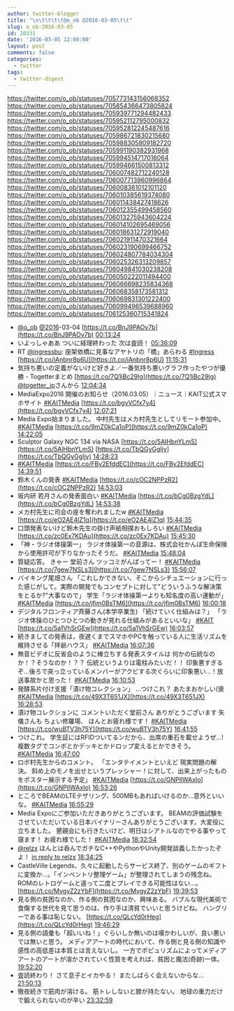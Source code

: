```yaml
---
author: twitter-blogger
title: "\n\t\t\t\t@o_ob @2016-03-05\t\t"
slug: o_ob-2016-03-05
id: 20331
date: '2016-03-05 12:00:00'
layout: post
comments: false
categories:
  - twitter
tags:
  - twitter-digest
---
```


https://twitter.com/o_ob/statuses/705773143156068352 https://twitter.com/o_ob/statuses/705854366473805824 https://twitter.com/o_ob/statuses/705939771294482433 https://twitter.com/o_ob/statuses/705952112795000832 https://twitter.com/o_ob/statuses/705952812245487616 https://twitter.com/o_ob/statuses/705986721830215680 https://twitter.com/o_ob/statuses/705988305809182720 https://twitter.com/o_ob/statuses/705991190382931968 https://twitter.com/o_ob/statuses/705994514717016064 https://twitter.com/o_ob/statuses/705994661500813312 https://twitter.com/o_ob/statuses/706007482712240128 https://twitter.com/o_ob/statuses/706007713960996864 https://twitter.com/o_ob/statuses/706008361012101120 https://twitter.com/o_ob/statuses/706010385619374080 https://twitter.com/o_ob/statuses/706011438427418626 https://twitter.com/o_ob/statuses/706012355499458560 https://twitter.com/o_ob/statuses/706013275943604224 https://twitter.com/o_ob/statuses/706014102695469056 https://twitter.com/o_ob/statuses/706018631272919040 https://twitter.com/o_ob/statuses/706021911470321664 https://twitter.com/o_ob/statuses/706023190699466752 https://twitter.com/o_ob/statuses/706024807784034304 https://twitter.com/o_ob/statuses/706025326313209857 https://twitter.com/o_ob/statuses/706049841030238208 https://twitter.com/o_ob/statuses/706050222011494400 https://twitter.com/o_ob/statuses/706066698235834368 https://twitter.com/o_ob/statuses/706068358173581312 https://twitter.com/o_ob/statuses/706069831301222400 https://twitter.com/o_ob/statuses/706099496539688960 https://twitter.com/o_ob/statuses/706125360715341824  

*   [@o_ob](https://twitter.com/o_ob) [@2016](https://twitter.com/2016)-03-04 [https://t.co/BnJ9PAOv7b](https://t.co/BnJ9PAOv7b) [00:13:24](https://twitter.com/o_ob/statuses/705773143156068352)
*   いよっしゃああ ついに経理終わった 次は査読！ [05:36:09](https://twitter.com/o_ob/statuses/705854366473805824)
*   RT [@ingressbu](https://twitter.com/ingressbu): 座架依橋に見事なアヤトリの「橋」あらわる [#Ingress](https://twitter.com/search?q=%23Ingress&src=hash) [https://t.co/iAnbnr8p6U](https://t.co/iAnbnr8p6U) [11:15:31](https://twitter.com/o_ob/statuses/705939771294482433)
*   気持ち悪いの定義がないけど好きよ／一番気持ち悪いグラフ作ったやつが優勝 - Togetterまとめ [https://t.co/7Q1iBc29Ig](https://t.co/7Q1iBc29Ig) [@togetter_jp](https://twitter.com/togetter_jp)さんから [12:04:34](https://twitter.com/o_ob/statuses/705952112795000832)
*   MediaExpo2016 開催のお知らせ（2016.03.05）｜ニュース｜KAIT公式スマホサイト [#KAITMedia](https://twitter.com/search?q=%23KAITMedia&src=hash) [https://t.co/bgvVCfx7y4](https://t.co/bgvVCfx7y4) [12:07:21](https://twitter.com/o_ob/statuses/705952812245487616)
*   Media Expo始まりました。 中村先生はメカ村先生としてリモート参加中。 [#KAITMedia](https://twitter.com/search?q=%23KAITMedia&src=hash) [https://t.co/9mZ0kCa1oP](https://t.co/9mZ0kCa1oP) [14:22:05](https://twitter.com/o_ob/statuses/705986721830215680)
*   Sculptor Galaxy NGC 134 via NASA [https://t.co/5AlHbnYLmS](https://t.co/5AlHbnYLmS) [https://t.co/TbQGyGgIjv](https://t.co/TbQGyGgIjv) [14:28:23](https://twitter.com/o_ob/statuses/705988305809182720)
*   [#KAITMedia](https://twitter.com/search?q=%23KAITMedia&src=hash) [https://t.co/FBy2EfddEC](https://t.co/FBy2EfddEC) [14:39:51](https://twitter.com/o_ob/statuses/705991190382931968)
*   鈴木くんの発表 [#KAITMedia](https://twitter.com/search?q=%23KAITMedia&src=hash) [https://t.co/cOC2NPPzR2](https://t.co/cOC2NPPzR2) [14:53:03](https://twitter.com/o_ob/statuses/705994514717016064)
*   坂内研 若月さんの発表面白い [#KAITMedia](https://twitter.com/search?q=%23KAITMedia&src=hash) [https://t.co/bCg0BzgYdL](https://t.co/bCg0BzgYdL) [14:53:38](https://twitter.com/o_ob/statuses/705994661500813312)
*   メカ村先生に司会の座を奪われましたw [#KAITMedia](https://twitter.com/search?q=%23KAITMedia&src=hash) [https://t.co/eO2AE4lZ1q](https://t.co/eO2AE4lZ1q) [15:44:35](https://twitter.com/o_ob/statuses/706007482712240128)
*   口頭発表ないけど鈴木先生の掛け声紙相撲おもしろい [#KAITMedia](https://twitter.com/search?q=%23KAITMedia&src=hash) [https://t.co/zc0Ex7KDAu](https://t.co/zc0Ex7KDAu) [15:45:30](https://twitter.com/o_ob/statuses/706007713960996864)
*   「神・ラジオ体操第一」 ラジオ体操第一の音源は、株式会社かんぽ生命保険から使用許可が下りなかったそうだ。 [#KAITMedia](https://twitter.com/search?q=%23KAITMedia&src=hash) [15:48:04](https://twitter.com/o_ob/statuses/706008361012101120)
*   質疑応答。 きゃー 堂前さん ツッコミがんばってー！ [#KAITMedia](https://twitter.com/search?q=%23KAITMedia&src=hash) [https://t.co/7gew7NSLs3](https://t.co/7gew7NSLs3) [15:56:07](https://twitter.com/o_ob/statuses/706010385619374080)
*   バイキング尾畑さん 「これしかできない、そこからシチュエーションに行った感じがして。実際の開発でもコンセプトに対して"どういうふうな解決策をとるか?"大事なので」 学生「ラジオ体操第一よりも知名度の高い運動が」 [#KAITMedia](https://twitter.com/search?q=%23KAITMedia&src=hash) [https://t.co/jfim0BsTM6](https://t.co/jfim0BsTM6) [16:00:18](https://twitter.com/o_ob/statuses/706011438427418626)
*   デジタルフロンティア斉藤さん(本学卒業生) 「続けていく仕組みは？」 「ラジオ体操のひとつひとつの動きが見れる仕組みがあるといいな」 [#KAIT](https://twitter.com/search?q=%23KAIT&src=hash) [https://t.co/5a1VhSrGEw](https://t.co/5a1VhSrGEw) [16:03:57](https://twitter.com/o_ob/statuses/706012355499458560)
*   続きましての発表は，夜遅くまでスマホやPCを触っている人に生活リズムを維持させる「拝爺ハウス」 [#KAITMedia](https://twitter.com/search?q=%23KAITMedia&src=hash) [16:07:36](https://twitter.com/o_ob/statuses/706013275943604224)
*   無音ビデオに反省会のように棒立ちする発表スタイルは 何かの伝統なのか！？そうなのか！？？ 伝統というよりは電柱みたいだ！！ 印象悪すぎるぞ…後ろで突っ立っているメンバーがアクビする次ぐらいに印象悪い…！放送事故かと思った！ [#KAITMedia](https://twitter.com/search?q=%23KAITMedia&src=hash) [16:10:53](https://twitter.com/o_ob/statuses/706014102695469056)
*   発酵系片付け支援「漬け物コレクション」 ...つけこれ？ あたまおかしい(褒 [#KAITMedia](https://twitter.com/search?q=%23KAITMedia&src=hash) [https://t.co/49X3T651JX](https://t.co/49X3T651JX) [16:28:53](https://twitter.com/o_ob/statuses/706018631272919040)
*   漬け物コレクションに コメントいただく堂前さん ありがとうございます 矢儀さんも ちょい修羅場、 ほんとお疲れ様です！ [#KAITMedia](https://twitter.com/search?q=%23KAITMedia&src=hash) [https://t.co/wuBTV3h75Y](https://t.co/wuBTV3h75Y) [16:41:55](https://twitter.com/o_ob/statuses/706021911470321664)
*   つけこれ。 学生証にはRFIDついてるンだから、出席の重石を載せようぜ...! 複数タグでコンボとかデッキとかドロップ変えるとかできそう。 [#KAITMedia](https://twitter.com/search?q=%23KAITMedia&src=hash) [16:47:00](https://twitter.com/o_ob/statuses/706023190699466752)
*   ロボ村先生からのコメント。 「エンタテイメントといえど 現実問題の解決。 斜め上のモノを出せというプレッシャー！に対して、出来上がったものをポスター展示する予定」 [#KAITMedia](https://twitter.com/search?q=%23KAITMedia&src=hash) [https://t.co/GNPIlWAxIo](https://t.co/GNPIlWAxIo) [16:53:26](https://twitter.com/o_ob/statuses/706024807784034304)
*   ところでBEAMのLTEテザリング、500MBもあればいけるのか...意外といいな。 [#KAITMedia](https://twitter.com/search?q=%23KAITMedia&src=hash) [16:55:29](https://twitter.com/o_ob/statuses/706025326313209857)
*   Media Expoにご参加いただきありがとうございます。 BEAMの評価試験をさせていただいている日本バイナリーさんありがとうございます。大変役に立ちました。 懇親会にも行きたいけど、明日はシアトルなのでやる事やって寝ます！ お疲れ様でした！ [#KAITMedia](https://twitter.com/search?q=%23KAITMedia&src=hash) [18:32:54](https://twitter.com/o_ob/statuses/706049841030238208)
*   [@relzx](https://twitter.com/relzx) ほんとは呑んでガチなC++やPythonやUnity開発談義したかったぞよ！ [in reply to relzx](https://twitter.com/relzx/statuses/706049969245917184) [18:34:25](https://twitter.com/o_ob/statuses/706050222011494400)
*   CastleVille Legends、久々に起動したらサービス終了、別のゲームのギフトに変換か...。「インベントリ整理ゲーム」が整理されてしまうの残念ね。ROMのレトロゲームと違って二度とプレイできる可能性はない...。 [https://t.co/MvgyZ2zYbF](https://t.co/MvgyZ2zYbF) [19:39:53](https://twitter.com/o_ob/statuses/706066698235834368)
*   見る側の貧困なのか、作る側の貧困なのか、興味ある。 バブルな現代美術で食傷する世代を見て思うのは、作り手は清貧でいいと思うけどね。 ハングリーである事は恥じない。 [https://t.co/QLcYd0rHeg](https://t.co/QLcYd0rHeg) [19:46:29](https://twitter.com/o_ob/statuses/706068358173581312)
*   見る側の語彙も「超いいね！」ぐらいしか無いのは嘆かわしいが、良い悪いでは無いと思う。 メディアアートの時代において、作る側と見る側の知識や感性の高低差は本質とは言えないし。 一方でポピュリズムによってメディアアートのアートが溶かされていく性質を考えれば、貧困と魔法(奇跡)一体。 [19:52:20](https://twitter.com/o_ob/statuses/706069831301222400)
*   査読終わり！ さて息子とイカやる！ またしばらく会えないからな… [21:50:13](https://twitter.com/o_ob/statuses/706099496539688960)
*   徹夜続きで筋肉が溶ける。 筋トレしないと膝が持たない。 地球の重力だけで鍛えられないのが辛い [23:32:59](https://twitter.com/o_ob/statuses/706125360715341824)